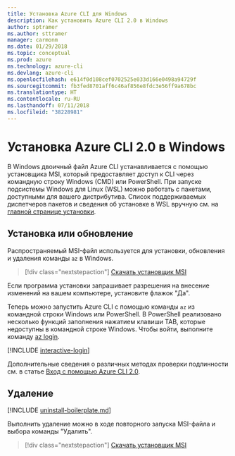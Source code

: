 ```yaml
---
title: Установка Azure CLI для Windows
description: Как установить Azure CLI 2.0 в Windows
author: sptramer
ms.author: sttramer
manager: carmonm
ms.date: 01/29/2018
ms.topic: conceptual
ms.prod: azure
ms.technology: azure-cli
ms.devlang: azure-cli
ms.openlocfilehash: e614f0d108cef0702525e033d166e0498a94729f
ms.sourcegitcommit: fb3fed8701aff6c46af856e8fdc3e56ff9a678bc
ms.translationtype: HT
ms.contentlocale: ru-RU
ms.lasthandoff: 07/11/2018
ms.locfileid: "38228981"
---
```

# <a name="install-azure-cli-20-on-windows"></a>Установка Azure CLI 2.0 в Windows

В Windows двоичный файл Azure CLI устанавливается с помощью установщика MSI, который предоставляет доступ к CLI через командную строку Windows (CMD) или PowerShell.
При запуске подсистемы Windows для Linux (WSL) можно работать с пакетами, доступными для вашего дистрибутива. Список поддерживаемых диспетчеров пакетов и сведения об установке в WSL вручную см. на [главной странице установки](install-azure-cli.md).

## <a name="install-or-update"></a>Установка или обновление

Распространяемый MSI-файл используется для установки, обновления и удаления команды `az` в Windows.

> [!div class="nextstepaction"]
> [Скачать установщик MSI](https://aka.ms/installazurecliwindows)

Если программа установки запрашивает разрешения на внесение изменений на вашем компьютере, установите флажок "Да".

Теперь можно запустить Azure CLI с помощью команды `az` из командной строки Windows или PowerShell. В PowerShell реализовано несколько функций заполнения нажатием клавиши TAB, которые недоступны в командной строке Windows. Чтобы войти, выполните команду [az login](/cli/azure/reference-index#az-login).

[!INCLUDE [interactive-login](includes/interactive-login.md)]

Дополнительные сведения о различных методах проверки подлинности см. в статье [Вход с помощью Azure CLI 2.0](authenticate-azure-cli.md).

## <a name="uninstall"></a>Удаление

[!INCLUDE [uninstall-boilerplate.md](includes/uninstall-boilerplate.md)]

Выполнить удаление можно в ходе повторного запуска MSI-файла и выбора команды "Удалить".

> [!div class="nextstepaction"]
> [Скачать установщик MSI](https://aka.ms/installazurecliwindows)
